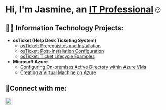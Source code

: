 <h1>Hi, I'm Jasmine, an <a href="https://linkedin.com/in/Jasmine">IT Professional</a>☺</h1>

<h2>👨‍💻 Information Technology Projects:</h2>

- <b>osTicket (Help Desk Ticketing System)</b>
  - [osTicket: Prerequisites and Installation](https://github.com/jasminebaldwin/osticket-prereqs)
  - [osTicket: Post-Installation Configuration](https://github.com/jasminebaldwin/post-install-config)
  - [osTicket: Ticket Lifecycle Examples](https://github.com/jasminebaldwin/ticket-lifecycle)
- <b>Microsoft Azure</b>
  - [Configuring On-premises Active Directory within Azure VMs](https://github.com/jasminebaldwin/configure-ad)
  - [Creating a Virtual Machine on Azure](https://github.com/jasminebaldwin/virtualmachine)

<h2>🤳Connect with me:</h2>

<img align="left" alt="Josh | LinkedIn" width="22px" src="https://cdn.jsdelivr.net/npm/simple-icons@v3/icons/linkedin.svg" />
